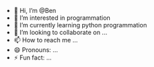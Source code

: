 - 👋 Hi, I’m @Ben
- 👀 I’m interested in  programmation
- 🌱 I’m currently learning python programmation 
- 💞️ I’m looking to collaborate on ...
- 📫 How to reach me ...
- 😄 Pronouns: ...
- ⚡ Fun fact: ...

<!---
Killer00752/Killer00752 is a ✨ special ✨ repository because its `README.md` (this file) appears on your GitHub profile.
You can click the Preview link to take a look at your changes.
--->
